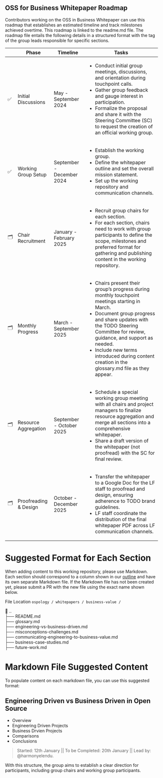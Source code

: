## OSS for Business Whitepaper Roadmap

Contributors working on the OSS in Business Whitepaper can use this roadmap that establishes an estimated timeline and track milestones achieved overtime. This roadmap is linked to the readme.md file.
The roadmap file entails the following details in a structured format with the tag of the group leads responsible for specific sections.

|    | **Phase**                | **Timeline**          | **Tasks**                                                                                                                                                           |
|----|---------------------------|-----------------------|-------------------------------------------------------------------------------------------------------------------------------------------------------------------|
| ✅ | Initial Discussions       | May - September 2024 | <ul><li>Conduct initial group meetings, discussions, and orientation during touchpoint calls.</li><li>Gather group feedback and gauge interest in participation.</li><li>Formalize the proposal and share it with the Steering Committee (SC) to request the creation of an official working group.</li></ul> |
| ✅ | Working Group Setup       | September - December 2024 | <ul><li>Establish the working group.</li><li>Define the whitepaper outline and set the overall mission statement.</li><li>Set up the working repository and communication channels.</li></ul> |
| 🗂️ | Chair Recruitment         | January - February 2025 | <ul><li>Recruit group chairs for each section.</li><li>For each section, chairs need to work with group participants to define the scope, milestones and preferred format for gathering and publishing content in the working repository.</li></ul> |
| 🗂️ | Monthly Progress          | March - September 2025 | <ul><li>Chairs present their group’s progress during monthly touchpoint meetings starting in March.</li><li>Document group progress and share updates with the TODO Steering Committee for review, guidance, and support as needed.</li><li>Include new terms introduced during content creation in the glossary.md file as they appear.</li></ul> |
| 🗂️ | Resource Aggregation      | September - October 2025 | <ul><li>Schedule a special working group meeting with all chairs and project managers to finalize resource aggregation and merge all sections into a comprehensive whitepaper.</li><li>Share a draft version of the whitepaper (not proofread) with the SC for final review.</li></ul> |
| 🗂️ | Proofreading & Design     | October - December 2025 | <ul><li>Transfer the whitepaper to a Google Doc for the LF staff to proofread and design, ensuring adherence to TODO brand guidelines.</li><li>LF staff coordinate the distribution of the final whitepaper PDF across LF communication channels.</li></ul> |

# Suggested Format for Each Section

When adding content to this working repository, please use Markdown. Each section should correspond to a column shown in our [outline](https://github.com/todogroup/ospology/tree/main/whitepapers/business-value#initial-outline) and have its own separate Markdown file. If the Markdown file has not been created yet, please submit a PR with the new file using the exact name shown below.

File Location  `ospology / whitepapers / business-value /`

📁 .. <br>
├── README.md <br>
├── glossary.md <br>
├── engineering-vs-business-driven.md <br>
├── misconceptions-challenges.md <br>
├── communicating-engineering-to-business-value.md <br>
├── business-case-studies.md <br>
├── future-work.md <be>

# Markdown File Suggested Content

To populate content on each markdown file, you can use this suggested format:

<summary><h2> Engineering Driven vs Business Driven in Open Source </h2></summary>
 
- Overview
- Engineering Driven Projects
- Business Drvien Projects
- Comparisons
- Conclusions

> Started: 12th January || To be Completed: 20th January || Lead by: @harmonyelendu.


With this structure, the group aims to establish a clear direction for participants, including group chairs and working group participants.
